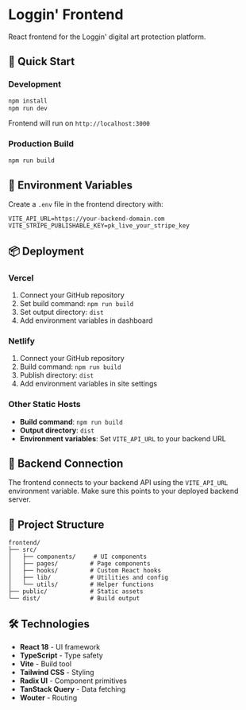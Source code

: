 # Loggin' Frontend

React frontend for the Loggin' digital art protection platform.

## 🚀 Quick Start

### Development
```bash
npm install
npm run dev
```

Frontend will run on `http://localhost:3000`

### Production Build
```bash
npm run build
```

## 🔧 Environment Variables

Create a `.env` file in the frontend directory with:

```env
VITE_API_URL=https://your-backend-domain.com
VITE_STRIPE_PUBLISHABLE_KEY=pk_live_your_stripe_key
```

## 📦 Deployment

### Vercel
1. Connect your GitHub repository
2. Set build command: `npm run build`
3. Set output directory: `dist`
4. Add environment variables in dashboard

### Netlify
1. Connect your GitHub repository
2. Build command: `npm run build`
3. Publish directory: `dist`
4. Add environment variables in site settings

### Other Static Hosts
- **Build command**: `npm run build`
- **Output directory**: `dist`
- **Environment variables**: Set `VITE_API_URL` to your backend URL

## 🔗 Backend Connection

The frontend connects to your backend API using the `VITE_API_URL` environment variable. Make sure this points to your deployed backend server.

## 📁 Project Structure

```
frontend/
├── src/
│   ├── components/     # UI components
│   ├── pages/         # Page components
│   ├── hooks/         # Custom React hooks
│   ├── lib/           # Utilities and config
│   └── utils/         # Helper functions
├── public/            # Static assets
└── dist/              # Build output
```

## 🛠 Technologies

- **React 18** - UI framework
- **TypeScript** - Type safety
- **Vite** - Build tool
- **Tailwind CSS** - Styling
- **Radix UI** - Component primitives
- **TanStack Query** - Data fetching
- **Wouter** - Routing